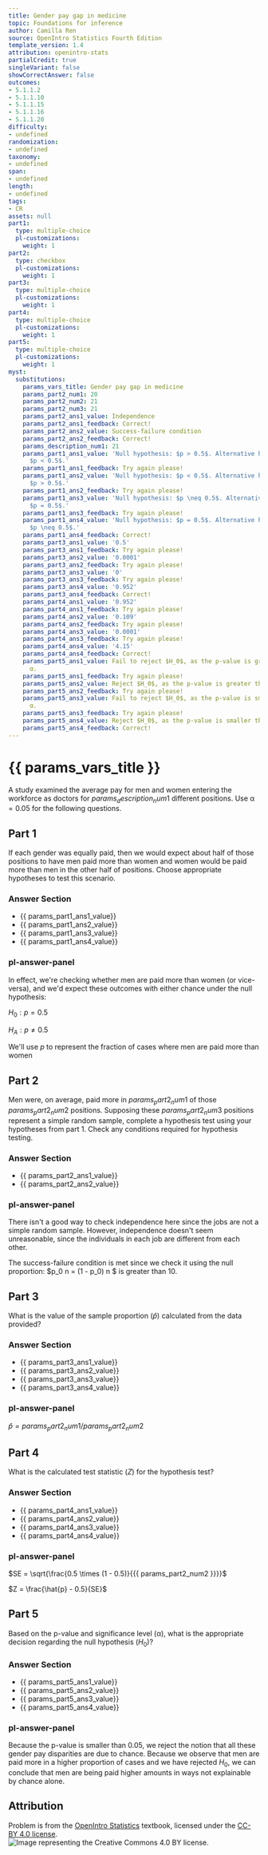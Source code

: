 ```yaml
---
title: Gender pay gap in medicine
topic: Foundations for inference
author: Camilla Ren
source: OpenIntro Statistics Fourth Edition
template_version: 1.4
attribution: openintro-stats
partialCredit: true
singleVariant: false
showCorrectAnswer: false
outcomes:
- 5.1.1.2
- 5.1.1.10
- 5.1.1.15
- 5.1.1.16
- 5.1.1.20
difficulty:
- undefined
randomization:
- undefined
taxonomy:
- undefined
span:
- undefined
length:
- undefined
tags:
- CR
assets: null
part1:
  type: multiple-choice
  pl-customizations:
    weight: 1
part2:
  type: checkbox
  pl-customizations:
    weight: 1
part3:
  type: multiple-choice
  pl-customizations:
    weight: 1
part4:
  type: multiple-choice
  pl-customizations:
    weight: 1
part5:
  type: multiple-choice
  pl-customizations:
    weight: 1
myst:
  substitutions:
    params_vars_title: Gender pay gap in medicine
    params_part2_num1: 20
    params_part2_num2: 21
    params_part2_num3: 21
    params_part2_ans1_value: Independence
    params_part2_ans1_feedback: Correct!
    params_part2_ans2_value: Success-failure condition
    params_part2_ans2_feedback: Correct!
    params_description_num1: 21
    params_part1_ans1_value: 'Null hypothesis: $p > 0.5$. Alternative hypothesis:
      $p < 0.5$.'
    params_part1_ans1_feedback: Try again please!
    params_part1_ans2_value: 'Null hypothesis: $p < 0.5$. Alternative hypothesis:
      $p > 0.5$.'
    params_part1_ans2_feedback: Try again please!
    params_part1_ans3_value: 'Null hypothesis: $p \neq 0.5$. Alternative hypothesis:
      $p = 0.5$.'
    params_part1_ans3_feedback: Try again please!
    params_part1_ans4_value: 'Null hypothesis: $p = 0.5$. Alternative hypothesis:
      $p \neq 0.5$.'
    params_part1_ans4_feedback: Correct!
    params_part3_ans1_value: '0.5'
    params_part3_ans1_feedback: Try again please!
    params_part3_ans2_value: '0.0001'
    params_part3_ans2_feedback: Try again please!
    params_part3_ans3_value: '0'
    params_part3_ans3_feedback: Try again please!
    params_part3_ans4_value: '0.952'
    params_part3_ans4_feedback: Correct!
    params_part4_ans1_value: '0.952'
    params_part4_ans1_feedback: Try again please!
    params_part4_ans2_value: '0.109'
    params_part4_ans2_feedback: Try again please!
    params_part4_ans3_value: '0.0001'
    params_part4_ans3_feedback: Try again please!
    params_part4_ans4_value: '4.15'
    params_part4_ans4_feedback: Correct!
    params_part5_ans1_value: Fail to reject $H_0$, as the p-value is greater than
      α.
    params_part5_ans1_feedback: Try again please!
    params_part5_ans2_value: Reject $H_0$, as the p-value is greater than α.
    params_part5_ans2_feedback: Try again please!
    params_part5_ans3_value: Fail to reject $H_0$, as the p-value is smaller than
      α.
    params_part5_ans3_feedback: Try again please!
    params_part5_ans4_value: Reject $H_0$, as the p-value is smaller than α.
    params_part5_ans4_feedback: Correct!
---
```

# {{ params_vars_title }}
A study examined the average pay for men and women entering the workforce as doctors for ${{ params_description_num1 }}$ different positions. Use α$=0.05$ for the following questions.

## Part 1

If each gender was equally paid, then we would expect about half of those positions to have men paid more than women and women would be paid more than men in the other half of positions. Choose appropriate hypotheses to test this scenario.

### Answer Section

- {{ params_part1_ans1_value}}
- {{ params_part1_ans2_value}}
- {{ params_part1_ans3_value}}
- {{ params_part1_ans4_value}}

### pl-answer-panel

In effect, we're checking whether men are paid more than women (or vice-versa), and we'd expect these outcomes with either chance under the null hypothesis:

$H_0: p = 0.5$

$H_A: p \neq 0.5$

We'll use $p$ to represent the fraction of cases where men are paid more than women

## Part 2

Men were, on average, paid more in ${{ params_part2_num1 }}$ of those ${{ params_part2_num2 }}$ positions. Supposing these ${{ params_part2_num3 }}$ positions represent a simple random sample, complete a hypothesis test using your hypotheses from part 1. Check any conditions required for hypothesis testing.

### Answer Section

- {{ params_part2_ans1_value}}
- {{ params_part2_ans2_value}}

### pl-answer-panel

There isn't a good way to check independence here since the jobs are not a simple random sample. However, independence doesn't seem unreasonable, since the individuals in each job are different from each other.

The success-failure condition is met since we check it using the null proportion: $p_0 n = (1 - p_0) n $ is greater than 10.

## Part 3

What is the value of the sample proportion ($\hat{p}$) calculated from the data provided?

### Answer Section

- {{ params_part3_ans1_value}}
- {{ params_part3_ans2_value}}
- {{ params_part3_ans3_value}}
- {{ params_part3_ans4_value}}

### pl-answer-panel

$\hat{p} = {{ params_part2_num1 }} / {{ params_part2_num2 }}$

## Part 4

What is the calculated test statistic ($Z$) for the hypothesis test?

### Answer Section

- {{ params_part4_ans1_value}}
- {{ params_part4_ans2_value}}
- {{ params_part4_ans3_value}}
- {{ params_part4_ans4_value}}

### pl-answer-panel

$SE = \sqrt{\frac{0.5 \times (1 - 0.5)}{{{ params_part2_num2 }}}}$

$Z = \frac{\hat{p}  - 0.5}{SE}$

## Part 5

Based on the p-value and significance level (α), what is the appropriate decision regarding the null hypothesis ($H_0$)?

### Answer Section

- {{ params_part5_ans1_value}}
- {{ params_part5_ans2_value}}
- {{ params_part5_ans3_value}}
- {{ params_part5_ans4_value}}

### pl-answer-panel

Because the p-value is smaller than $0.05$, we reject the notion that all these gender pay disparities are due to chance. Because we observe that men are paid more in a higher proportion of cases and we have rejected $H_0$, we can conclude that men are being paid higher amounts in ways not explainable by chance alone.

## Attribution

Problem is from the [OpenIntro Statistics](https://openintro.org/book/os/) textbook, licensed under the [CC-BY 4.0 license](https://creativecommons.org/licenses/by/4.0/).<br>![Image representing the Creative Commons 4.0 BY license.](https://raw.githubusercontent.com/firasm/bits/master/by.png)
